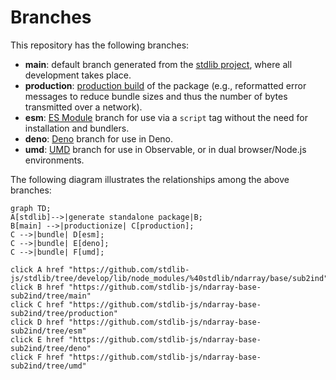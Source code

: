 <!--

@license Apache-2.0

Copyright (c) 2022 The Stdlib Authors.

Licensed under the Apache License, Version 2.0 (the "License");
you may not use this file except in compliance with the License.
You may obtain a copy of the License at

    http://www.apache.org/licenses/LICENSE-2.0

Unless required by applicable law or agreed to in writing, software
distributed under the License is distributed on an "AS IS" BASIS,
WITHOUT WARRANTIES OR CONDITIONS OF ANY KIND, either express or implied.
See the License for the specific language governing permissions and
limitations under the License.

-->

# Branches

This repository has the following branches:

-   **main**: default branch generated from the [stdlib project][stdlib-url], where all development takes place.
-   **production**: [production build][production-url] of the package (e.g., reformatted error messages to reduce bundle sizes and thus the number of bytes transmitted over a network).
-   **esm**: [ES Module][esm-url] branch for use via a `script` tag without the need for installation and bundlers.
-   **deno**: [Deno][deno-url] branch for use in Deno.
-   **umd**: [UMD][umd-url] branch for use in Observable, or in dual browser/Node.js environments.

The following diagram illustrates the relationships among the above branches:

```mermaid
graph TD;
A[stdlib]-->|generate standalone package|B;
B[main] -->|productionize| C[production];
C -->|bundle| D[esm];
C -->|bundle| E[deno];
C -->|bundle| F[umd];

click A href "https://github.com/stdlib-js/stdlib/tree/develop/lib/node_modules/%40stdlib/ndarray/base/sub2ind"
click B href "https://github.com/stdlib-js/ndarray-base-sub2ind/tree/main"
click C href "https://github.com/stdlib-js/ndarray-base-sub2ind/tree/production"
click D href "https://github.com/stdlib-js/ndarray-base-sub2ind/tree/esm"
click E href "https://github.com/stdlib-js/ndarray-base-sub2ind/tree/deno"
click F href "https://github.com/stdlib-js/ndarray-base-sub2ind/tree/umd"
```

[stdlib-url]: https://github.com/stdlib-js/stdlib/tree/develop/lib/node_modules/%40stdlib/ndarray/base/sub2ind
[production-url]: https://github.com/stdlib-js/ndarray-base-sub2ind/tree/production
[deno-url]: https://github.com/stdlib-js/ndarray-base-sub2ind/tree/deno
[umd-url]: https://github.com/stdlib-js/ndarray-base-sub2ind/tree/umd
[esm-url]: https://github.com/stdlib-js/ndarray-base-sub2ind/tree/esm